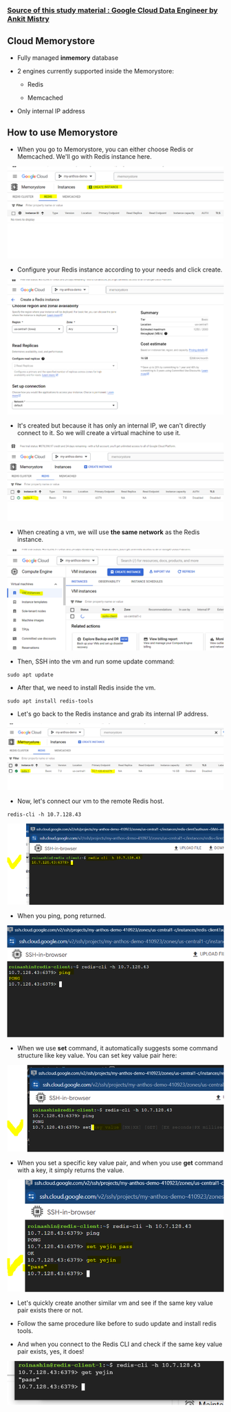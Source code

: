 ### [Source of this study material : Google Cloud Data Engineer by Ankit Mistry](https://www.udemy.com/course/google-cloud-gcp-professional-data-engineer-certification/)


## Cloud Memorystore

- Fully managed **inmemory** database

- 2 engines currently supported inside the Memorystore:

  - Redis

  - Memcached

- Only internal IP address


## How to use Memorystore


- When you go to Memorystore, you can either choose Redis or Memcached. We'll go with Redis instance here.


![memory-store-ui](/GCP_pictures/Study-logs/memorystore/memorystore-ui.PNG "Memorystore UI")


- Configure your Redis instance according to your needs and click create.


![redis-instance-creation](/GCP_pictures/Study-logs/memorystore/configure-redis-instance.PNG "Configure Redis instance")


- It's created but because it has only an internal IP, we can't directly connect to it. So we will create a virtual machine to use it.


![redis-instance-created](/GCP_pictures/Study-logs/memorystore/redis-instance-created.PNG "Redis instance created")


- When creating a vm, we will use **the same network** as the Redis instance. 


![vm-creation](/GCP_pictures/Study-logs/memorystore/vm-creation.PNG "VM creation")


- Then, SSH into the vm and run some update command:


```
sudo apt update 
```

- After that, we need to install Redis inside the vm.


```
sudo apt install redis-tools
```

- Let's go back to the Redis instance and grab its internal IP address.


![redis-ip-address](/GCP_pictures/Study-logs/memorystore/redis-ip-address.PNG "Redis internal IP address")


- Now, let's connect our vm to the remote Redis host.


```
redis-cli -h 10.7.128.43
```


![redis-connected](/GCP_pictures/Study-logs/memorystore/redis-connected.PNG "Redis connected")


- When you ping, pong returned.


![ping-pong](/GCP_pictures/Study-logs/memorystore/ping-pong.PNG "Ping pong")


- When we use **set** command, it automatically suggests some command structure like key value. You can set key value pair here:


![set-command](/GCP_pictures/Study-logs/memorystore/set-command.PNG "Set command")


- When you set a specific key value pair, and when you use **get** command with a key, it simply returns the value.


![get-command](/GCP_pictures/Study-logs/memorystore/get-command.PNG "Get command")


- Let's quickly create another similar vm and see if the same key value pair exists there or not.


- Follow the same procedure like before to sudo update and install redis tools.


- And when you connect to the Redis CLI and check if the same key value pair exists, yes, it does!


![key-value-exists](/GCP_pictures/Study-logs/memorystore/key-value-saved.PNG "Key value retrieval")


